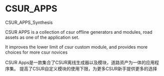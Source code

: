 # CSUR_APPS
CSUR_APPS_Synthesis

CSUR APPS is a collection of csur offline generators and modules, road assets as one of the application set.

It improves the lower limit of csur custom module, and provides more choices for more csur novices

CSUR Apps是一款集合了CSUR离线生成器以及模块，道路资产为一体的应用程序集。
提高了CSUR自定义模块的使用下限，为更多CSUR新手提供更多的选择
